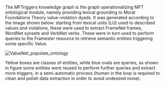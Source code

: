The MFTriggers knowledge graph is the graph operationalizing MFT ontological module, namely providing lexical grounding to Moral Foundations Theory value-violation dyads.
It was generated according to the image shown below: starting from lexical units (LU) used to described values and violations, these were used to extract FrameNet frames, WordNet synsets and VerbNet verbs. These were in turn used to perform queries to the Framester resource to retrieve semantic entities triggering some specific Value.


![ValueNet_populate_ontology](https://user-images.githubusercontent.com/40241049/182020453-3a41e0f4-1db7-40ad-aaf6-1ffda6992609.png)

Yellow boxes are  classes of entities, while blue ovals are queries, as shown in figure some entities were reused to perform further queries and extract more triggers, in a semi-automatic process (human in the loop is required to clean and polish data extraction in order to avoid undesired noise).
